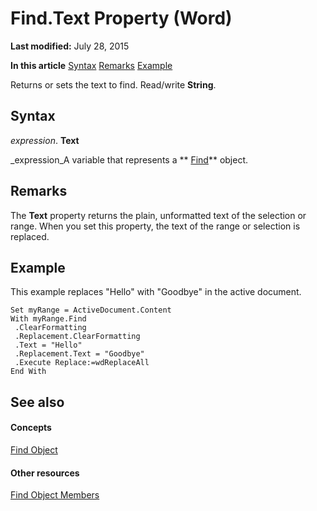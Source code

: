 
# Find.Text Property (Word)

 **Last modified:** July 28, 2015

 **In this article**
 [Syntax](#sectionSection0)
 [Remarks](#sectionSection1)
 [Example](#sectionSection2)


Returns or sets the text to find. Read/write  **String**.


## Syntax
<a name="sectionSection0"> </a>

 _expression_. **Text**

 _expression_A variable that represents a  ** [Find](da822788-cad5-992a-a835-18cc574cc324.md)** object.


## Remarks
<a name="sectionSection1"> </a>

The  **Text** property returns the plain, unformatted text of the selection or range. When you set this property, the text of the range or selection is replaced.


## Example
<a name="sectionSection2"> </a>

This example replaces "Hello" with "Goodbye" in the active document.


```
Set myRange = ActiveDocument.Content 
With myRange.Find 
 .ClearFormatting 
 .Replacement.ClearFormatting 
 .Text = "Hello" 
 .Replacement.Text = "Goodbye" 
 .Execute Replace:=wdReplaceAll 
End With
```


## See also
<a name="sectionSection2"> </a>


#### Concepts


 [Find Object](da822788-cad5-992a-a835-18cc574cc324.md)
#### Other resources


 [Find Object Members](21f00da0-4c84-ace3-fc79-a55a9ed64360.md)
